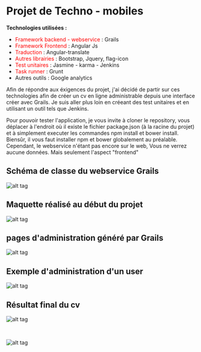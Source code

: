 
  <h1>Projet de Techno - mobiles</h1>
  <p> <strong> Technologies utilisées : </strong> </p>
  <ul>
  <li> <span style="color:red">Framework backend - webservice </span> : Grails </li>
  <li> <span style="color:red">Framework Frontend </span> : Angular Js </li>
  <li> <span style="color:red"> Traduction </span> : Angular-translate </li> 
  <li> <span style="color:red"> Autres librairies </span> : Bootstrap, Jquery, flag-icon </li> 
  <li> <span style="color:red"> Test unitaires </span> : Jasmine - karma - Jenkins</li>    
  <li> <span style="color:red"> Task runner </span> : Grunt </li> 
  <li> Autres outils : Google analytics </li>
  </ul>
  
  <p> Afin de répondre aux éxigences du projet, j'ai décidé de partir sur ces technologies afin de créer un cv en ligne administrable depuis une interface créer avec Grails. Je suis aller plus loin en créeant des test unitaires et en utilisant un outil tels que Jenkins. </p>
  
  <p> Pour pouvoir tester l'application, je vous invite à cloner le repository, vous déplacer à l'endroit où il existe le fichier package.json (à la racine du projet) et à simplement executer les commandes npm install et bower install. Biensûr, il vous faut installer npm et bower globalement au préalable. Cependant, le webservice n'étant pas encore sur le web, Vous ne verrez aucune données. Mais seulement l'aspect "frontend"
  </p>
  
  <h2> Schéma de classe du webservice Grails </h2>
  
  ![alt tag](https://github.com/sofianeOuafir/cv/blob/master/app/images/uml.png)
  
  <h2> Maquette réalisé au début du projet </h2>
  
  ![alt tag](https://github.com/sofianeOuafir/cv/blob/master/app/images/maquette.png)
  
  <h2> pages d'administration généré par Grails </h2>
  
  ![alt tag](https://github.com/sofianeOuafir/cv/blob/master/app/images/grails-controllers.png)
  
  <h2> Exemple d'administration d'un user </h2>
    
  ![alt tag](https://github.com/sofianeOuafir/cv/blob/master/app/images/grails-user.png)
  
  <h2> Résultat final du cv </h2>
    
  ![alt tag](https://github.com/sofianeOuafir/cv/blob/master/app/images/cv-1.png)
  
  <br/>
  
  ![alt tag](https://github.com/sofianeOuafir/cv/blob/master/app/images/cv-2.png)
  
  
  
  
  
  
